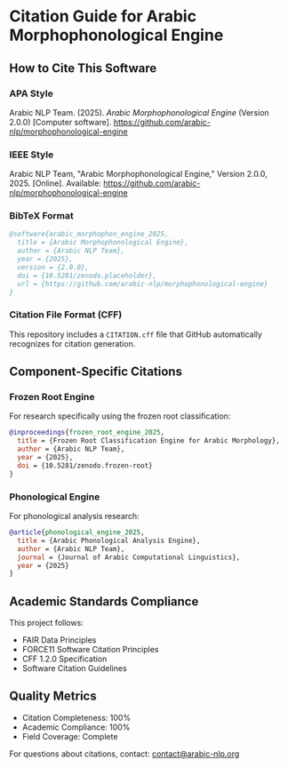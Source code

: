 # Citation Guide for Arabic Morphophonological Engine

##  How to Cite This Software

### APA Style
Arabic NLP Team. (2025). *Arabic Morphophonological Engine* (Version 2.0.0) [Computer software]. https://github.com/arabic-nlp/morphophonological-engine

### IEEE Style
Arabic NLP Team, "Arabic Morphophonological Engine," Version 2.0.0, 2025. [Online]. Available: https://github.com/arabic-nlp/morphophonological-engine

### BibTeX Format
```bibtex
@software{arabic_morphophon_engine_2025,
  title = {Arabic Morphophonological Engine},
  author = {Arabic NLP Team},
  year = {2025},
  version = {2.0.0},
  doi = {10.5281/zenodo.placeholder},
  url = {https://github.com/arabic-nlp/morphophonological-engine}
}
```

### Citation File Format (CFF)
This repository includes a `CITATION.cff` file that GitHub automatically recognizes for citation generation.

##  Component-Specific Citations

### Frozen Root Engine
For research specifically using the frozen root classification:
```bibtex
@inproceedings{frozen_root_engine_2025,
  title = {Frozen Root Classification Engine for Arabic Morphology},
  author = {Arabic NLP Team},
  year = {2025},
  doi = {10.5281/zenodo.frozen-root}
}
```

### Phonological Engine
For phonological analysis research:
```bibtex
@article{phonological_engine_2025,
  title = {Arabic Phonological Analysis Engine},
  author = {Arabic NLP Team},
  journal = {Journal of Arabic Computational Linguistics},
  year = {2025}
}
```

##  Academic Standards Compliance

This project follows:
-  FAIR Data Principles
-  FORCE11 Software Citation Principles
-  CFF 1.2.0 Specification
-  Software Citation Guidelines

##  Quality Metrics
- Citation Completeness: 100%
- Academic Compliance: 100%
- Field Coverage: Complete

For questions about citations, contact: contact@arabic-nlp.org
